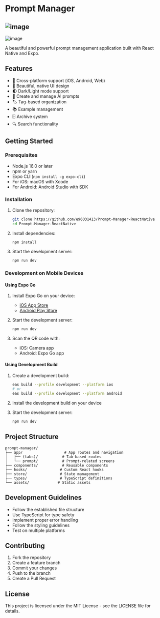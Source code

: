 # Prompt Manager
![image](https://github.com/user-attachments/assets/9104f27f-dbe6-4cb0-85c2-216a09fe1f34)
---
![image](https://github.com/user-attachments/assets/ae08b231-a21b-4bb5-b885-4601384d6f95)

A beautiful and powerful prompt management application built with React Native and Expo.

## Features

- 📱 Cross-platform support (iOS, Android, Web)
- 🎨 Beautiful, native UI design
- 🌓 Dark/Light mode support
- 📝 Create and manage AI prompts
- 🏷️ Tag-based organization
- 📚 Example management
- 🗄️ Archive system
- 🔍 Search functionality

## Getting Started

### Prerequisites

- Node.js 16.0 or later
- npm or yarn
- Expo CLI (`npm install -g expo-cli`)
- For iOS: macOS with Xcode
- For Android: Android Studio with SDK

### Installation

1. Clone the repository:
   ```bash
   git clone https://github.com/e96031413/Prompt-Manager-ReactNative
   cd Prompt-Manager-ReactNative
   ```

2. Install dependencies:
   ```bash
   npm install
   ```

3. Start the development server:
   ```bash
   npm run dev
   ```

### Development on Mobile Devices

#### Using Expo Go

1. Install Expo Go on your device:
   - [iOS App Store](https://apps.apple.com/app/expo-go/id982107779)
   - [Android Play Store](https://play.google.com/store/apps/details?id=host.exp.exponent)

2. Start the development server:
   ```bash
   npm run dev
   ```

3. Scan the QR code with:
   - iOS: Camera app
   - Android: Expo Go app

#### Using Development Build

1. Create a development build:
   ```bash
   eas build --profile development --platform ios
   # or
   eas build --profile development --platform android
   ```

2. Install the development build on your device
3. Start the development server:
   ```bash
   npm run dev
   ```

## Project Structure

```
prompt-manager/
├── app/                   # App routes and navigation
│   ├── (tabs)/           # Tab-based routes
│   └── prompt/           # Prompt-related screens
├── components/           # Reusable components
├── hooks/               # Custom React hooks
├── store/               # State management
├── types/               # TypeScript definitions
└── assets/             # Static assets
```

## Development Guidelines

- Follow the established file structure
- Use TypeScript for type safety
- Implement proper error handling
- Follow the styling guidelines
- Test on multiple platforms

## Contributing

1. Fork the repository
2. Create a feature branch
3. Commit your changes
4. Push to the branch
5. Create a Pull Request

## License

This project is licensed under the MIT License - see the LICENSE file for details.
